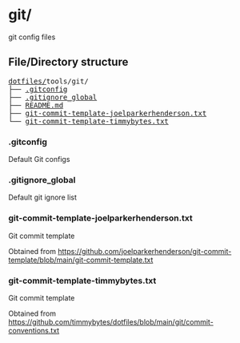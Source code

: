 # git/

git config files

## File/Directory structure

<pre>
<a href="../../../../">dotfiles/</a>tools/git/
├── <a href="./.gitconfig">.gitconfig</a>
├── <a href="./.gitignore_global">.gitignore_global</a>
├── <a href="./README.md">README.md</a>
├── <a href="./git-commit-template-joelparkerhenderson.txt">git-commit-template-joelparkerhenderson.txt</a>
└── <a href="./git-commit-template-timmybytes.txt">git-commit-template-timmybytes.txt</a>
</pre>

### .gitconfig

Default Git configs

### .gitignore_global

Default git ignore list

### git-commit-template-joelparkerhenderson.txt

Git commit template

Obtained from https://github.com/joelparkerhenderson/git-commit-template/blob/main/git-commit-template.txt

### git-commit-template-timmybytes.txt

Git commit template

Obtained from https://github.com/timmybytes/dotfiles/blob/main/git/commit-conventions.txt
